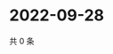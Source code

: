 # 2022-09-28

共 0 条

<!-- BEGIN WEIBO -->
<!-- 最后更新时间 Wed Sep 28 2022 12:17:57 GMT+0800 (China Standard Time) -->

<!-- END WEIBO -->
